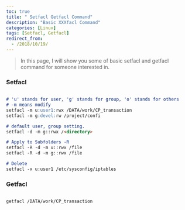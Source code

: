 ```yaml
---
toc: true
title: " Setfacl Getfacl Command"
description: "Basic XXXfacl Command"
categories: [Linux]
tags: [Setfacl, Getfacl]
redirect_from:
  - /2018/10/19/
---
```


> In this page, I will show you some of basic setfacl and getfacl command for someone interested in.

### Setfacl

```md 

# 'u' stands for user, 'g' stands for group, 'o' stands for others
# -m means modify
setfacl -m u:user1:rwx /DATA/work/CP_transaction
setfacl -m g:devel:rw /project/confi

# default user, group setting.
setfacl -d -m g::rwx /<directory>

# Apply to Subfolders -R
setfacl -R -d -m u::rwx /file
setfacl -R -d -m g::rwx /file

# Delete 
setfacl -x u:user1 /etc/sysconfig/iptables

```

### Getfacl

```md

getfacl /DATA/work/CP_transaction

```

[^1]: This is a footnote.

[kramdown]: https://kramdown.gettalong.org/
[My Blog]: https://marindie.github.io